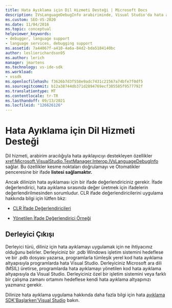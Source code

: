 ```yaml
---
title: Hata Ayıklama için Dil Hizmeti Desteği | Microsoft Docs
description: IVsLanguageDebugInfo arabiriminde, Visual Studio'da hata ayıklama desteği sağlayan dil hizmeti özellikleri hakkında Visual Studio.
ms.custom: SEO-VS-2020
ms.date: 11/04/2016
ms.topic: conceptual
helpviewer_keywords:
- debugger, language support
- language services, debugging support
ms.assetid: 7a44067f-a410-4a6a-84d2-bda5184140bc
author: leslierichardson95
ms.author: lerich
manager: jmartens
ms.technology: vs-ide-sdk
ms.workload:
- vssdk
ms.openlocfilehash: f3626b7d3f558e9adc7431c21567a74bfe7f0df5
ms.sourcegitcommit: b12a38744db371d2894769ecf305585f9577792f
ms.translationtype: MT
ms.contentlocale: tr-TR
ms.lasthandoff: 09/13/2021
ms.locfileid: "126626126"
---
```

# <a name="language-service-support-for-debugging"></a>Hata Ayıklama için Dil Hizmeti Desteği
Dil hizmeti, arabirim aracılığıyla hata ayıklayıcıyı destekleyen özellikler <xref:Microsoft.VisualStudio.TextManager.Interop.IVsLanguageDebugInfo> sağlar. Bu özellikler kesme noktaları doğrulamayı ve Otomatikler penceresine bir ifade **listesi sağlamaktır.**

 Ancak dilinizin hata ayıklaması için bir ifade değerlendiriciniz gerekir. İfade değerlendirici, hata ayıklama sırasında değer üretmek için ifadelerin değerlendirilmesinden sorumludur. CLR ifade değerlendiricilerini uygulama hakkında bilgi için lütfen bkz:

- [CLR İfade Değerlendiricileri](https://github.com/Microsoft/ConcordExtensibilitySamples/wiki/CLR-Expression-Evaluators)

- [Yönetilen İfade Değerlendirici Örneği](https://github.com/Microsoft/ConcordExtensibilitySamples/wiki/Managed-Expression-Evaluator-Sample)

## <a name="compiler-output"></a>Derleyici Çıkışı
 Derleyici türü, diliniz için hata ayıklamayı uygulamak için ne ihtiyacınız olduğunu belirler. Derleyiciniz bir .pdb Windows işletim sistemini hedeflese ve bir .pdb dosyası yazarsa, programlarla tümleşik yerel kod hata ayıklama altyapısıyla programlarda hata Visual Studio. Derleyiciniz Microsoft ara dili (MSIL) üretirse, programlarda hata ayıklamayı yönetilen kod hata ayıklama altyapısıyla da Visual Studio. Derleyiciniz özel bir işletim sistemini veya farklı bir çalışma zamanı ortamını hedeflese kendi hata ayıklama altyapınızı yazmanız gerekir.

 Dilinize hata ayıklama uygulama hakkında daha fazla bilgi için hata [ayıklama SDK'Başlarken'Visual Studio](../../extensibility/debugger/getting-started-with-debugger-extensibility.md) bakın.
